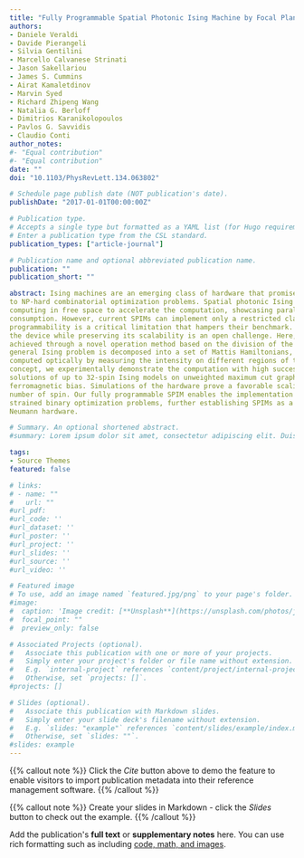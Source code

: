 ```yaml
---
title: "Fully Programmable Spatial Photonic Ising Machine by Focal Plane Division"
authors:
- Daniele Veraldi
- Davide Pierangeli
- Silvia Gentilini
- Marcello Calvanese Strinati
- Jason Sakellariou
- James S. Cummins
- Airat Kamaletdinov
- Marvin Syed
- Richard Zhipeng Wang
- Natalia G. Berloff
- Dimitrios Karanikolopoulos
- Pavlos G. Savvidis
- Claudio Conti
author_notes:
#- "Equal contribution"
#- "Equal contribution"
date: ""
doi: "10.1103/PhysRevLett.134.063802"

# Schedule page publish date (NOT publication's date).
publishDate: "2017-01-01T00:00:00Z"

# Publication type.
# Accepts a single type but formatted as a YAML list (for Hugo requirements).
# Enter a publication type from the CSL standard.
publication_types: ["article-journal"]

# Publication name and optional abbreviated publication name.
publication: ""
publication_short: ""

abstract: Ising machines are an emerging class of hardware that promises ultrafast and energy-efficient solutions
to NP-hard combinatorial optimization problems. Spatial photonic Ising machines (SPIMs) exploit optical
computing in free space to accelerate the computation, showcasing parallelism, scalability, and low power
consumption. However, current SPIMs can implement only a restricted class of problems. This partial
programmability is a critical limitation that hampers their benchmark. Achieving full programmability of
the device while preserving its scalability is an open challenge. Here, we report a fully programmable SPIM
achieved through a novel operation method based on the division of the focal plane. In our scheme, a
general Ising problem is decomposed into a set of Mattis Hamiltonians, whose energies are simultaneously
computed optically by measuring the intensity on different regions of the camera sensor. Exploiting this
concept, we experimentally demonstrate the computation with high success probability of ground-state
solutions of up to 32-spin Ising models on unweighted maximum cut graphs with and without
ferromagnetic bias. Simulations of the hardware prove a favorable scaling of the accuracy with the
number of spin. Our fully programmable SPIM enables the implementation of many quadratic uncon-
strained binary optimization problems, further establishing SPIMs as a leading paradigm in non–von
Neumann hardware. 

# Summary. An optional shortened abstract.
#summary: Lorem ipsum dolor sit amet, consectetur adipiscing elit. Duis posuere tellus ac convallis placerat. Proin tincidunt magna sed ex sollicitudin condimentum.

tags:
- Source Themes
featured: false

# links:
# - name: ""
#   url: ""
#url_pdf: 
#url_code: ''
#url_dataset: ''
#url_poster: ''
#url_project: ''
#url_slides: ''
#url_source: ''
#url_video: ''

# Featured image
# To use, add an image named `featured.jpg/png` to your page's folder. 
#image:
#  caption: 'Image credit: [**Unsplash**](https://unsplash.com/photos/jdD8gXaTZsc)'
#  focal_point: ""
#  preview_only: false

# Associated Projects (optional).
#   Associate this publication with one or more of your projects.
#   Simply enter your project's folder or file name without extension.
#   E.g. `internal-project` references `content/project/internal-project/index.md`.
#   Otherwise, set `projects: []`.
#projects: []

# Slides (optional).
#   Associate this publication with Markdown slides.
#   Simply enter your slide deck's filename without extension.
#   E.g. `slides: "example"` references `content/slides/example/index.md`.
#   Otherwise, set `slides: ""`.
#slides: example
---
```


{{% callout note %}}
Click the *Cite* button above to demo the feature to enable visitors to import publication metadata into their reference management software.
{{% /callout %}}

{{% callout note %}}
Create your slides in Markdown - click the *Slides* button to check out the example.
{{% /callout %}}

Add the publication's **full text** or **supplementary notes** here. You can use rich formatting such as including [code, math, and images](https://docs.hugoblox.com/content/writing-markdown-latex/).
